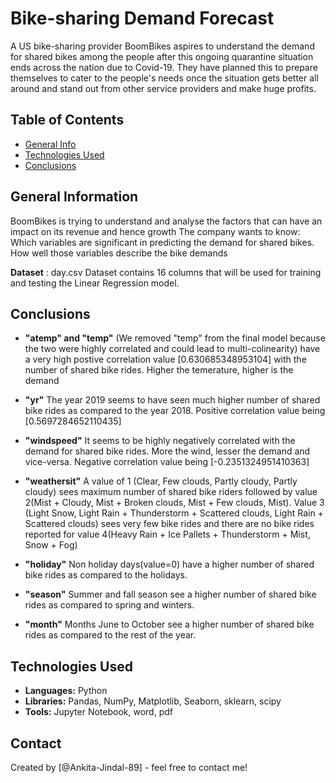 # Bike-sharing Demand Forecast
A US bike-sharing provider BoomBikes aspires to understand the demand for shared bikes among the people after this ongoing quarantine situation ends across the nation due to Covid-19. They have planned this to prepare themselves to cater to the people's needs once the situation gets better all around and stand out from other service providers and make huge profits.



## Table of Contents
* [General Info](#general-information)
* [Technologies Used](#technologies-used)
* [Conclusions](#conclusions)


## General Information
BoomBikes is trying to understand and analyse the factors that can have an impact on its revenue and hence growth
The company wants to know:
Which variables are significant in predicting the demand for shared bikes.
How well those variables describe the bike demands

**Dataset** : day.csv
Dataset contains 16 columns that will be used for training and testing the Linear Regression model.



## Conclusions
- **"atemp" and "temp"** (We removed "temp" from the final model because the two were highly correlated and could lead to multi-colinearity)
have a very high postive correlation value [0.630685348953104] with the number of shared bike rides.
Higher the temerature, higher is the demand

- **"yr"**
The year 2019 seems to have seen much higher number of shared bike rides as compared to the year 2018.
Positive correlation value being [0.5697284652110435]

- **"windspeed"**
It seems to be highly negatively correlated with the demand for shared bike rides.
More the wind, lesser the demand and vice-versa.
Negative correlation value being [-0.2351324951410363]	

- **"weathersit"**
A value of 1 (Clear, Few clouds, Partly cloudy, Partly cloudy) sees maximum number of shared bike riders followed by value 2(Mist + Cloudy, Mist + Broken clouds, Mist + Few clouds, Mist). Value 3 (Light Snow, Light Rain + Thunderstorm + Scattered clouds, Light Rain + Scattered clouds) sees very few bike rides and there are no bike rides reported for value 4(Heavy Rain + Ice Pallets + Thunderstorm + Mist, Snow + Fog)

- **"holiday"**
Non holiday days(value=0) have a higher number of shared bike rides as compared to the holidays.

- **"season"**
Summer and fall season see a higher number of shared bike rides as compared to spring and winters.

- **"month"**
Months June to October see a higher number of shared bike rides as compared to the rest of the year.



## Technologies Used
- **Languages:** Python
- **Libraries:** Pandas, NumPy, Matplotlib, Seaborn, sklearn, scipy
- **Tools:** Jupyter Notebook, word, pdf



## Contact
Created by [@Ankita-Jindal-89] - feel free to contact me!

